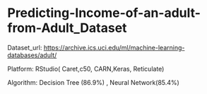 # Predicting-Income-of-an-adult-from-Adult_Dataset
Dataset_url: https://archive.ics.uci.edu/ml/machine-learning-databases/adult/



Platform: RStudio( Caret,c50, CARN,Keras, Reticulate)



Algorithm: Decision Tree (86.9%) , Neural Network(85.4%)
